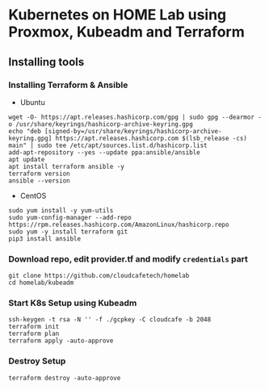 # Kubernetes on HOME Lab using Proxmox, Kubeadm and Terraform

## Installing tools

### Installing Terraform & Ansible

- Ubuntu
```
wget -O- https://apt.releases.hashicorp.com/gpg | sudo gpg --dearmor -o /usr/share/keyrings/hashicorp-archive-keyring.gpg
echo "deb [signed-by=/usr/share/keyrings/hashicorp-archive-keyring.gpg] https://apt.releases.hashicorp.com $(lsb_release -cs) main" | sudo tee /etc/apt/sources.list.d/hashicorp.list
add-apt-repository --yes --update ppa:ansible/ansible
apt update
apt install terraform ansible -y
terraform version
ansible --version
```
- CentOS

```
sudo yum install -y yum-utils
sudo yum-config-manager --add-repo https://rpm.releases.hashicorp.com/AmazonLinux/hashicorp.repo
sudo yum -y install terraform git
pip3 install ansible
```

### Download repo, edit provider.tf and modify ```credentials``` part
```
git clone https://github.com/cloudcafetech/homelab
cd homelab/kubeadm
```

### Start K8s Setup using Kubeadm
```
ssh-keygen -t rsa -N '' -f ./gcpkey -C cloudcafe -b 2048
terraform init
terraform plan 
terraform apply -auto-approve
```

### Destroy Setup 
```terraform destroy -auto-approve```
